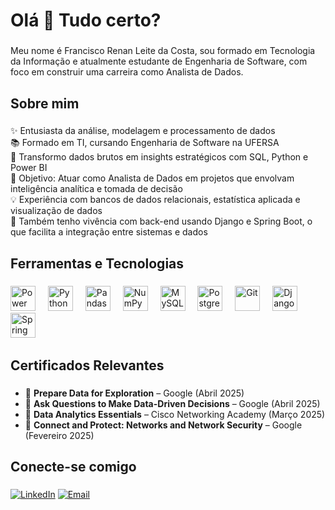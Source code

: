 <h1 align="left">Olá 👋 Tudo certo?</h1>

###

<p align="left">Meu nome é Francisco Renan Leite da Costa, sou formado em Tecnologia da Informação e atualmente estudante de Engenharia de Software, com foco em construir uma carreira como Analista de Dados.</p>

###

<h2 align="left">Sobre mim</h2>

###

<p align="left">
✨ Entusiasta da análise, modelagem e processamento de dados<br>
📚 Formado em TI, cursando Engenharia de Software na UFERSA<br>
🔎 Transformo dados brutos em insights estratégicos com SQL, Python e Power BI<br>
🎯 Objetivo: Atuar como Analista de Dados em projetos que envolvam inteligência analítica e tomada de decisão<br>
💡 Experiência com bancos de dados relacionais, estatística aplicada e visualização de dados<br>
🔧 Também tenho vivência com back-end usando Django e Spring Boot, o que facilita a integração entre sistemas e dados
</p>

###

<h2 align="left">Ferramentas e Tecnologias</h2>

###

<div align="left">
  <img src="https://raw.githubusercontent.com/microsoft/PowerBI-Icons/main/SVG/Power-BI.svg" height="40" alt="Power BI" />
  <img width="12" />
  <img src="https://cdn.jsdelivr.net/gh/devicons/devicon/icons/python/python-original.svg" height="40" alt="Python" />
  <img width="12" />
  <img src="https://cdn.jsdelivr.net/gh/devicons/devicon/icons/pandas/pandas-original.svg" height="40" alt="Pandas" />
  <img width="12" />
  <img src="https://cdn.jsdelivr.net/gh/devicons/devicon/icons/numpy/numpy-original.svg" height="40" alt="NumPy" />
  <img width="12" />
  <img src="https://cdn.jsdelivr.net/gh/devicons/devicon/icons/mysql/mysql-original.svg" height="40" alt="MySQL" />
  <img width="12" />
  <img src="https://cdn.jsdelivr.net/gh/devicons/devicon/icons/postgresql/postgresql-original.svg" height="40" alt="PostgreSQL" />
  <img width="12" />
  <img src="https://cdn.jsdelivr.net/gh/devicons/devicon/icons/git/git-original.svg" height="40" alt="Git" />
  <img width="12" />
  <img src="https://cdn.jsdelivr.net/gh/devicons/devicon/icons/django/django-plain.svg" height="40" alt="Django" />
  <img width="12" />
  <img src="https://cdn.jsdelivr.net/gh/devicons/devicon/icons/spring/spring-original.svg" height="40" alt="Spring Boot" />
  <img width="12" />
</div>

###

<h2 align="left">Certificados Relevantes</h2>

###

- 📜 **Prepare Data for Exploration** – Google (Abril 2025)  
- 📜 **Ask Questions to Make Data-Driven Decisions** – Google (Abril 2025)  
- 📜 **Data Analytics Essentials** – Cisco Networking Academy (Março 2025)  
- 📜 **Connect and Protect: Networks and Network Security** – Google (Fevereiro 2025)

###

<h2 align="left">Conecte-se comigo</h2>

###

[![LinkedIn](https://img.shields.io/badge/-LinkedIn-0A66C2?style=for-the-badge&logo=linkedin&logoColor=white)](https://www.linkedin.com/in/f-renan-costa/)
[![Email](https://img.shields.io/badge/-Email-EA4335?style=for-the-badge&logo=gmail&logoColor=white)](mailto:renanleitedacosta@gmail.com)
